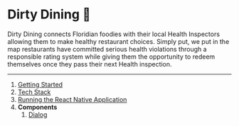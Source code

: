 # Dirty Dining 💩

Dirty Dining connects Floridian foodies with their local Health Inspectors allowing them to make healthy restaurant choices. Simply put, we put in the map restaurants have committed serious health violations through a responsible rating system while giving them the opportunity to redeem themselves once they pass their next Health inspection.

---

1. [Getting Started](/documentation/GETTING_STARTED.md)
2. [Tech Stack](/documentation/TECH_STACK.md)
3. [Running the React Native Application](/documentation/RUNNING_THE_APPLICATION.md)
4. **Components**
   1. [Dialog](/documentation/components/dialog.md)



